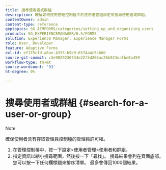 ```yaml
---
title: 搜尋使用者或群組
description: 瞭解如何使用管理控制檯中的使用者管理設定來搜尋使用者或群組。
contentOwner: admin
content-type: reference
geptopics: SG_AEMFORMS/categories/setting_up_and_organizing_users
products: SG_EXPERIENCEMANAGER/6.5/FORMS
solution: Experience Manager, Experience Manager Forms
role: User, Developer
feature: Adaptive Forms
exl-id: ef1f5cfd-a8ae-4333-b9e9-6574a4c5cb0d
source-git-commit: c3e9029236734e22f5d266ac26b923eafbe0a459
workflow-type: tm+mt
source-wordcount: '93'
ht-degree: 0%

---
```


# 搜尋使用者或群組 {#search-for-a-user-or-group}

>[!NOTE]
> 
> 確保使用者具有存取管理員控制檯的管理員許可權。

1. 在管理控制檯中，按一下設定>使用者管理>使用者和群組。
1. 指定資訊以縮小搜尋範圍，然後按一下「尋找」。 搜尋結果會列在頁面底部。 您可以按一下任何欄標題來排序清單。 最多會傳回1000個結果。
